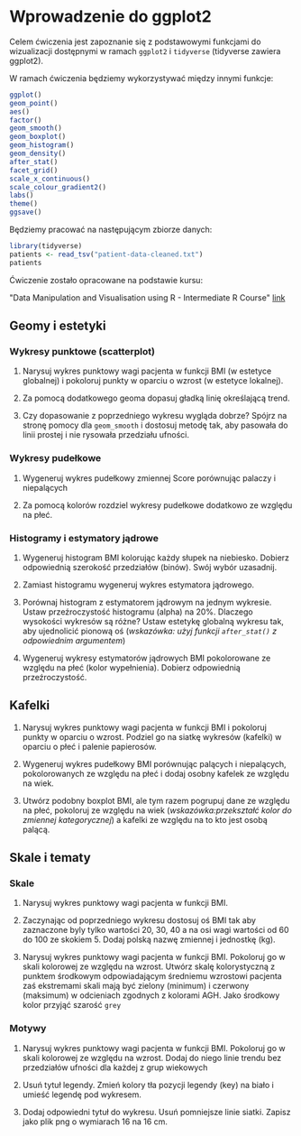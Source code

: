 # Wprowadzenie do ggplot2

Celem ćwiczenia jest zapoznanie się z podstawowymi funkcjami do wizualizacji dostępnymi w ramach `ggplot2` i `tidyverse` (tidyverse zawiera ggplot2).

W ramach ćwiczenia będziemy wykorzystywać między innymi funkcje:

``` r
ggplot()
geom_point()
aes()
factor()
geom_smooth()
geom_boxplot()
geom_histogram()
geom_density()
after_stat()
facet_grid()
scale_x_continuous()
scale_colour_gradient2()
labs()
theme()
ggsave()
```

Będziemy pracować na następującym zbiorze danych:

``` r
library(tidyverse)
patients <- read_tsv("patient-data-cleaned.txt")
patients
```

Ćwiczenie zostało opracowane na podstawie kursu:

"Data Manipulation and Visualisation using R - Intermediate R Course" [link](http://bioinformatics-core-shared-training.github.io/r-intermediate/)

## Geomy i estetyki

### Wykresy punktowe (scatterplot)

1.  Narysuj wykres punktowy wagi pacjenta w funkcji BMI (w estetyce globalnej) i pokoloruj punkty w oparciu o wzrost (w estetyce lokalnej).

2.  Za pomocą dodatkowego geoma dopasuj gładką linię określającą trend.

3.  Czy dopasowanie z poprzedniego wykresu wygląda dobrze? Spójrz na stronę pomocy dla `geom_smooth` i dostosuj metodę tak, aby pasowała do linii prostej i nie rysowała przedziału ufności.

### Wykresy pudełkowe

1.  Wygeneruj wykres pudełkowy zmiennej Score porównując palaczy i niepalących

2.  Za pomocą kolorów rozdziel wykresy pudełkowe dodatkowo ze względu na płeć.

### Histogramy i estymatory jądrowe

1.  Wygeneruj histogram BMI kolorując każdy słupek na niebiesko. Dobierz odpowiednią szerokość przedziałów (binów). Swój wybór uzasadnij.

2.  Zamiast histogramu wygeneruj wykres estymatora jądrowego.

3.  Porównaj histogram z estymatorem jądrowym na jednym wykresie. Ustaw przeźroczystość histogramu (alpha) na 20%. Dlaczego wysokości wykresów są różne? Ustaw estetykę globalną wykresu tak, aby ujednolicić pionową oś (*wskazówka: użyj funkcji `after_stat()` z odpowiednim argumentem*)

4.  Wygeneruj wykresy estymatorów jądrowych BMI pokolorowane ze względu na płeć (kolor wypełnienia). Dobierz odpowiednią przeźroczystość.

## Kafelki

1.  Narysuj wykres punktowy wagi pacjenta w funkcji BMI i pokoloruj punkty w oparciu o wzrost. Podziel go na siatkę wykresów (kafelki) w oparciu o płeć i palenie papierosów.

2.  Wygeneruj wykres pudełkowy BMI porównując palących i niepalących, pokolorowanych ze względu na płeć i dodaj osobny kafelek ze względu na wiek.

3.  Utwórz podobny boxplot BMI, ale tym razem pogrupuj dane ze względu na płeć, pokoloruj ze względu na wiek (*wskazówka:przekształć kolor do zmiennej kategorycznej*) a kafelki ze względu na to kto jest osobą palącą.

## Skale i tematy

### Skale

1.  Narysuj wykres punktowy wagi pacjenta w funkcji BMI.

2.  Zaczynając od poprzedniego wykresu dostosuj oś BMI tak aby zaznaczone byly tylko wartości 20, 30, 40 a na osi wagi wartości od 60 do 100 ze skokiem 5. Dodaj polską nazwę zmiennej i jednostkę (kg).

3.  Narysuj wykres punktowy wagi pacjenta w funkcji BMI. Pokoloruj go w skali kolorowej ze względu na wzrost. Utwórz skalę kolorystyczną z punktem środkowym odpowiadającym średniemu wzrostowi pacjenta zaś ekstremami skali mają być zielony (minimum) i czerwony (maksimum) w odcieniach zgodnych z kolorami AGH. Jako środkowy kolor przyjąć szarość `grey`

### Motywy

1.  Narysuj wykres punktowy wagi pacjenta w funkcji BMI. Pokoloruj go w skali kolorowej ze względu na wzrost. Dodaj do niego linie trendu bez przedziałów ufności dla każdej z grup wiekowych

2.  Usuń tytuł legendy. Zmień kolory tła pozycji legendy (key) na biało i umieść legendę pod wykresem.

3.  Dodaj odpowiedni tytuł do wykresu. Usuń pomniejsze linie siatki. Zapisz jako plik png o wymiarach 16 na 16 cm.
